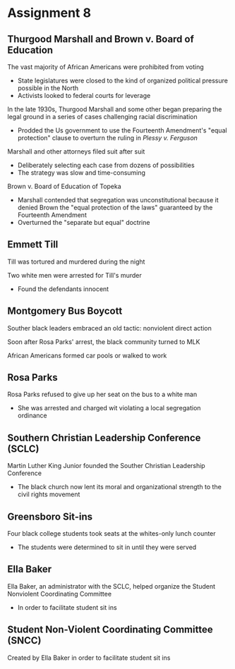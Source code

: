 # Assignment 8

## Thurgood Marshall and Brown v. Board of Education

The vast majority of African Americans were prohibited from voting
- State legislatures were closed to the kind of organized political pressure
  possible in the North
- Activists looked to federal courts for leverage

In the late 1930s, Thurgood Marshall and some other began preparing the legal
ground in a series of cases challenging racial discrimination
- Prodded the Us government to use the Fourteenth Amendment's "equal
  protection" clause to overturn the ruling in *Plessy v. Ferguson*

Marshall and other attorneys filed suit after suit
- Deliberately selecting each case from dozens of possibilities
- The strategy was slow and time-consuming


Brown v. Board of Education of Topeka
- Marshall contended that segregation was unconstitutional because it denied
  Brown the "equal protection of the laws" guaranteed by the Fourteenth
  Amendment
- Overturned the "separate but equal" doctrine

## Emmett Till

Till was tortured and murdered during the night

Two white men were arrested for Till's murder
- Found the defendants innocent

## Montgomery Bus Boycott

Souther black leaders embraced an old tactic: nonviolent direct action

Soon after Rosa Parks' arrest, the black community turned to MLK

African Americans formed car pools or walked to work

## Rosa Parks

Rosa Parks refused to give up her seat on the bus to a white man
- She was arrested and charged wit violating a local segregation ordinance

## Southern Christian Leadership Conference (SCLC)

Martin Luther King Junior founded the Souther Christian Leadership Conference
- The black church now lent its moral and organizational strength to the civil
  rights movement

## Greensboro Sit-ins

Four black college students took seats at the whites-only lunch counter
- The students were determined to sit in until they were served

## Ella Baker

Ella Baker, an administrator with the SCLC, helped organize the Student
Nonviolent Coordinating Committee
- In order to facilitate student sit ins

## Student Non-Violent Coordinating Committee (SNCC)

Created by Ella Baker in order to facilitate student sit ins

